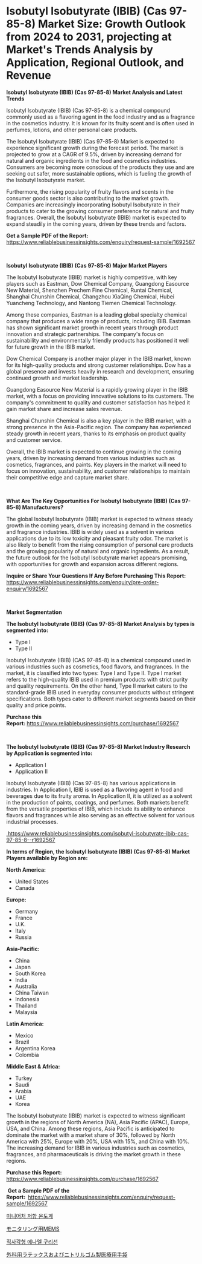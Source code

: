 <p><h1>Isobutyl Isobutyrate (IBIB) (Cas 97-85-8) Market Size: Growth Outlook from 2024 to 2031, projecting at Market's Trends Analysis by Application, Regional Outlook, and Revenue</h1></p><p><strong>Isobutyl Isobutyrate (IBIB) (Cas 97-85-8) Market Analysis and Latest Trends</strong></p>
<p><p>Isobutyl Isobutyrate (IBIB) (Cas 97-85-8) is a chemical compound commonly used as a flavoring agent in the food industry and as a fragrance in the cosmetics industry. It is known for its fruity scent and is often used in perfumes, lotions, and other personal care products. </p><p>The Isobutyl Isobutyrate (IBIB) (Cas 97-85-8) Market is expected to experience significant growth during the forecast period. The market is projected to grow at a CAGR of 9.5%, driven by increasing demand for natural and organic ingredients in the food and cosmetics industries. Consumers are becoming more conscious of the products they use and are seeking out safer, more sustainable options, which is fueling the growth of the Isobutyl Isobutyrate market.</p><p>Furthermore, the rising popularity of fruity flavors and scents in the consumer goods sector is also contributing to the market growth. Companies are increasingly incorporating Isobutyl Isobutyrate in their products to cater to the growing consumer preference for natural and fruity fragrances. Overall, the Isobutyl Isobutyrate (IBIB) market is expected to expand steadily in the coming years, driven by these trends and factors.</p></p>
<p><strong>Get a Sample PDF of the Report:&nbsp;</strong> <a href="https://www.reliablebusinessinsights.com/enquiry/request-sample/1692567">https://www.reliablebusinessinsights.com/enquiry/request-sample/1692567</a></p>
<p>&nbsp;</p>
<p><strong>Isobutyl Isobutyrate (IBIB) (Cas 97-85-8) Major Market Players</strong></p>
<p><p>The Isobutyl Isobutyrate (IBIB) market is highly competitive, with key players such as Eastman, Dow Chemical Company, Guangdong Easource New Material, Shenzhen Prechem Fine Chemical, Runtai Chemical, Shanghai Chunshin Chemical, Changzhou XiaQing Chemical, Hubei Yuancheng Technology, and Nantong Tiemen Chemical Technology.</p><p>Among these companies, Eastman is a leading global specialty chemical company that produces a wide range of products, including IBIB. Eastman has shown significant market growth in recent years through product innovation and strategic partnerships. The company's focus on sustainability and environmentally friendly products has positioned it well for future growth in the IBIB market.</p><p>Dow Chemical Company is another major player in the IBIB market, known for its high-quality products and strong customer relationships. Dow has a global presence and invests heavily in research and development, ensuring continued growth and market leadership.</p><p>Guangdong Easource New Material is a rapidly growing player in the IBIB market, with a focus on providing innovative solutions to its customers. The company's commitment to quality and customer satisfaction has helped it gain market share and increase sales revenue.</p><p>Shanghai Chunshin Chemical is also a key player in the IBIB market, with a strong presence in the Asia-Pacific region. The company has experienced steady growth in recent years, thanks to its emphasis on product quality and customer service.</p><p>Overall, the IBIB market is expected to continue growing in the coming years, driven by increasing demand from various industries such as cosmetics, fragrances, and paints. Key players in the market will need to focus on innovation, sustainability, and customer relationships to maintain their competitive edge and capture market share.</p></p>
<p>&nbsp;</p>
<p><strong>What Are The Key Opportunities For Isobutyl Isobutyrate (IBIB) (Cas 97-85-8) Manufacturers?</strong></p>
<p><p>The global Isobutyl Isobutyrate (IBIB) market is expected to witness steady growth in the coming years, driven by increasing demand in the cosmetics and fragrance industries. IBIB is widely used as a solvent in various applications due to its low toxicity and pleasant fruity odor. The market is also likely to benefit from the rising consumption of personal care products and the growing popularity of natural and organic ingredients. As a result, the future outlook for the Isobutyl Isobutyrate market appears promising, with opportunities for growth and expansion across different regions.</p></p>
<p><strong>Inquire or Share Your Questions If Any Before Purchasing This Report:</strong> <a href="https://www.reliablebusinessinsights.com/enquiry/pre-order-enquiry/1692567">https://www.reliablebusinessinsights.com/enquiry/pre-order-enquiry/1692567</a></p>
<p>&nbsp;</p>
<p><strong>Market Segmentation</strong></p>
<p><strong>The Isobutyl Isobutyrate (IBIB) (Cas 97-85-8) Market Analysis by types is segmented into:</strong></p>
<p><ul><li>Type I</li><li>Type II</li></ul></p>
<p><p>Isobutyl Isobutyrate (IBIB) (CAS 97-85-8) is a chemical compound used in various industries such as cosmetics, food flavors, and fragrances. In the market, it is classified into two types: Type I and Type II. Type I market refers to the high-quality IBIB used in premium products with strict purity and quality requirements. On the other hand, Type II market caters to the standard-grade IBIB used in everyday consumer products without stringent specifications. Both types cater to different market segments based on their quality and price points.</p></p>
<p><strong>Purchase this Report:&nbsp;</strong><a href="https://www.reliablebusinessinsights.com/purchase/1692567">https://www.reliablebusinessinsights.com/purchase/1692567</a></p>
<p>&nbsp;</p>
<p><strong>The Isobutyl Isobutyrate (IBIB) (Cas 97-85-8) Market Industry Research by Application is segmented into:</strong></p>
<p><ul><li>Application I</li><li>Application II</li></ul></p>
<p><p>Isobutyl Isobutyrate (IBIB) (Cas 97-85-8) has various applications in industries. In Application I, IBIB is used as a flavoring agent in food and beverages due to its fruity aroma. In Application II, it is utilized as a solvent in the production of paints, coatings, and perfumes. Both markets benefit from the versatile properties of IBIB, which include its ability to enhance flavors and fragrances while also serving as an effective solvent for various industrial processes.</p></p>
<p><a href="https://www.reliablebusinessinsights.com/isobutyl-isobutyrate-ibib-cas-97-85-8--r1692567">&nbsp;https://www.reliablebusinessinsights.com/isobutyl-isobutyrate-ibib-cas-97-85-8--r1692567</a></p>
<p><strong>In terms of Region, the Isobutyl Isobutyrate (IBIB) (Cas 97-85-8) Market Players available by Region are:</strong></p>
<p>
    <p> <strong> North America: </strong>
        <ul>
            <li>United States</li>
            <li>Canada</li>
        </ul>
        </p> 
    <p> <strong> Europe: </strong>
        <ul>
            <li>Germany</li>
            <li>France</li>
            <li>U.K.</li>
            <li>Italy</li>
            <li>Russia</li>
        </ul>
        </p> 
    <p> <strong> Asia-Pacific: </strong>
        <ul>
            <li>China</li>
            <li>Japan</li>
            <li>South Korea</li>
            <li>India</li>
            <li>Australia</li>
            <li>China Taiwan</li>
            <li>Indonesia</li>
            <li>Thailand</li>
            <li>Malaysia</li>
        </ul>
        </p> 
    <p> <strong> Latin America: </strong>
        <ul>
            <li>Mexico</li>
            <li>Brazil</li>
            <li>Argentina Korea</li>
            <li>Colombia</li>
        </ul>
        </p> 
    <p> <strong> Middle East & Africa: </strong>
        <ul>
            <li>Turkey</li>
            <li>Saudi</li>
            <li>Arabia</li>
            <li>UAE</li>
            <li>Korea</li>
        </ul>
    </p>
    </p>
<p><p>The Isobutyl Isobutyrate (IBIB) market is expected to witness significant growth in the regions of North America (NA), Asia Pacific (APAC), Europe, USA, and China. Among these regions, Asia Pacific is anticipated to dominate the market with a market share of 30%, followed by North America with 25%, Europe with 20%, USA with 15%, and China with 10%. The increasing demand for IBIB in various industries such as cosmetics, fragrances, and pharmaceuticals is driving the market growth in these regions.</p></p>
<p><strong>Purchase this Report: </strong><a href="https://www.reliablebusinessinsights.com/purchase/1692567">https://www.reliablebusinessinsights.com/purchase/1692567</a></p>
<p>&nbsp;<strong>Get a Sample PDF of the Report:&nbsp;&nbsp;</strong><a href="https://www.reliablebusinessinsights.com/enquiry/request-sample/1692567">https://www.reliablebusinessinsights.com/enquiry/request-sample/1692567</a></p>
<p><strong></strong></p>
<p><p><a href="https://medium.com/@allanchulist567567jdf/%EB%AF%B8%EB%8B%88%EC%96%B4%EC%B3%90-%EC%A0%80%ED%95%AD-%EC%98%A8%EB%8F%84%EA%B3%84-%EC%8B%9C%EC%9E%A5-%EB%B3%B4%EA%B3%A0%EC%84%9C%EB%8A%94-%EC%9D%B4-%EC%8B%9C%EC%9E%A5%EC%9D%98-%EC%B5%9C%EC%8B%A0-%ED%8A%B8%EB%A0%8C%EB%93%9C-%EB%B0%8F-%EC%84%B1%EC%9E%A5-%EA%B8%B0%ED%9A%8C%EB%A5%BC-%EB%B3%B4%EC%97%AC%EC%A4%8D%EB%8B%88%EB%8B%A4-e3031ceaaf43">미니어처 저항 온도계</a></p><p><a href="https://medium.com/@brayanborer2023/%E5%B8%82%E5%A0%B4%E3%82%B5%E3%82%A4%E3%82%BA-cagr-%E3%83%88%E3%83%AC%E3%83%B3%E3%83%892024-2030%E3%81%AE%E7%9B%A3%E8%A6%96%E3%81%AE%E3%81%9F%E3%82%81%E3%81%AEmems-4c16d75a5196">モニタリング用MEMS</a></p><p><a href="https://medium.com/@tarynhermanii/%EC%A7%81%EC%82%AC%EA%B0%81%ED%98%95-%EC%9C%A0%EC%95%BD-%EA%B5%AC%EB%A6%AC-%EC%84%A0%EC%9E%AC-%EC%8B%9C%EC%9E%A5-%EA%B7%9C%EB%AA%A8%EB%8A%94-%EA%B8%80%EB%A1%9C%EB%B2%8C-%EC%82%B0%EC%97%85%EC%97%90%EC%84%9C-%EC%B5%9C%EC%83%81%EC%9D%98-%EB%A7%88%EC%BC%80%ED%8C%85-%EC%B1%84%EB%84%90%EC%9D%84-%EB%B3%B4%EC%97%AC%EC%A4%8D%EB%8B%88%EB%8B%A4-99cb96f877a9">직사각형 에나멜 구리선</a></p><p><a href="https://medium.com/@jackpeters644/%E6%89%8B%E8%A1%93%E7%94%A8%E3%83%A9%E3%83%86%E3%83%83%E3%82%AF%E3%82%B9%E3%81%8A%E3%82%88%E3%81%B3%E3%83%8B%E3%83%88%E3%83%AA%E3%83%AB%E3%82%B4%E3%83%A0%E8%A3%BD%E5%8C%BB%E7%99%82%E7%94%A8%E6%89%8B%E8%A2%8B%E3%81%AE%E5%B8%82%E5%A0%B4%E5%88%86%E6%9E%90%E3%81%8A%E3%82%88%E3%81%B32024%E5%B9%B4%E3%81%8B%E3%82%892031%E5%B9%B4%E3%81%BE%E3%81%A7%E3%81%AE%E3%82%B5%E3%82%A4%E3%82%BA%E4%BA%88%E6%B8%AC-bbd01548c622">外科用ラテックスおよびニトリルゴム製医療用手袋</a></p></p>